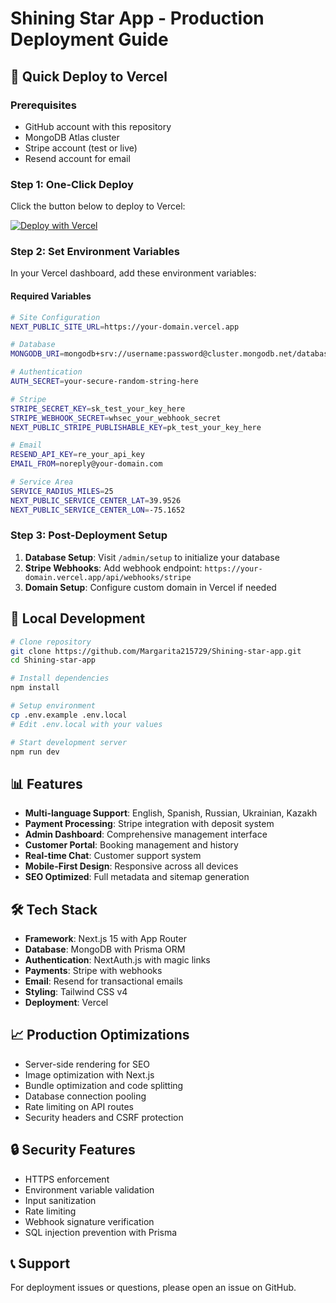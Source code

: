 # Shining Star App - Production Deployment Guide

## 🚀 Quick Deploy to Vercel

### Prerequisites
- GitHub account with this repository
- MongoDB Atlas cluster
- Stripe account (test or live)
- Resend account for email

### Step 1: One-Click Deploy
Click the button below to deploy to Vercel:

[![Deploy with Vercel](https://vercel.com/button)](https://vercel.com/new/clone?repository-url=https://github.com/Margarita215729/Shining-star-app&env=NEXT_PUBLIC_SITE_URL,MONGODB_URI,STRIPE_SECRET_KEY,STRIPE_WEBHOOK_SECRET,NEXT_PUBLIC_STRIPE_PUBLISHABLE_KEY,AUTH_SECRET,RESEND_API_KEY,EMAIL_FROM,SERVICE_RADIUS_MILES,NEXT_PUBLIC_SERVICE_CENTER_LAT,NEXT_PUBLIC_SERVICE_CENTER_LON)

### Step 2: Set Environment Variables

In your Vercel dashboard, add these environment variables:

#### Required Variables
```bash
# Site Configuration
NEXT_PUBLIC_SITE_URL=https://your-domain.vercel.app

# Database
MONGODB_URI=mongodb+srv://username:password@cluster.mongodb.net/database

# Authentication
AUTH_SECRET=your-secure-random-string-here

# Stripe
STRIPE_SECRET_KEY=sk_test_your_key_here
STRIPE_WEBHOOK_SECRET=whsec_your_webhook_secret
NEXT_PUBLIC_STRIPE_PUBLISHABLE_KEY=pk_test_your_key_here

# Email
RESEND_API_KEY=re_your_api_key
EMAIL_FROM=noreply@your-domain.com

# Service Area
SERVICE_RADIUS_MILES=25
NEXT_PUBLIC_SERVICE_CENTER_LAT=39.9526
NEXT_PUBLIC_SERVICE_CENTER_LON=-75.1652
```

### Step 3: Post-Deployment Setup

1. **Database Setup**: Visit `/admin/setup` to initialize your database
2. **Stripe Webhooks**: Add webhook endpoint: `https://your-domain.vercel.app/api/webhooks/stripe`
3. **Domain Setup**: Configure custom domain in Vercel if needed

## 🔧 Local Development

```bash
# Clone repository
git clone https://github.com/Margarita215729/Shining-star-app.git
cd Shining-star-app

# Install dependencies
npm install

# Setup environment
cp .env.example .env.local
# Edit .env.local with your values

# Start development server
npm run dev
```

## 📊 Features

- **Multi-language Support**: English, Spanish, Russian, Ukrainian, Kazakh
- **Payment Processing**: Stripe integration with deposit system
- **Admin Dashboard**: Comprehensive management interface
- **Customer Portal**: Booking management and history
- **Real-time Chat**: Customer support system
- **Mobile-First Design**: Responsive across all devices
- **SEO Optimized**: Full metadata and sitemap generation

## 🛠 Tech Stack

- **Framework**: Next.js 15 with App Router
- **Database**: MongoDB with Prisma ORM
- **Authentication**: NextAuth.js with magic links
- **Payments**: Stripe with webhooks
- **Email**: Resend for transactional emails
- **Styling**: Tailwind CSS v4
- **Deployment**: Vercel

## 📈 Production Optimizations

- Server-side rendering for SEO
- Image optimization with Next.js
- Bundle optimization and code splitting
- Database connection pooling
- Rate limiting on API routes
- Security headers and CSRF protection

## 🔒 Security Features

- HTTPS enforcement
- Environment variable validation
- Input sanitization
- Rate limiting
- Webhook signature verification
- SQL injection prevention with Prisma

## 📞 Support

For deployment issues or questions, please open an issue on GitHub.